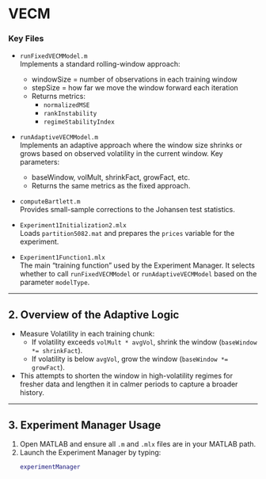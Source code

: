 # VECM
### Key Files
- `runFixedVECMModel.m`  
  Implements a standard rolling-window approach:
  - windowSize = number of observations in each training window
  - stepSize = how far we move the window forward each iteration
  - Returns metrics:
    - `normalizedMSE`
    - `rankInstability`
    - `regimeStabilityIndex`

- `runAdaptiveVECMModel.m`  
  Implements an adaptive approach where the window size shrinks or grows based on observed volatility in the current window. Key parameters:
  - baseWindow, volMult, shrinkFact, growFact, etc.
  - Returns the same metrics as the fixed approach.

- `computeBartlett.m`  
  Provides small-sample corrections to the Johansen test statistics.

- `Experiment1Initialization2.mlx`  
  Loads `partition5082.mat` and prepares the `prices` variable for the experiment.

- `Experiment1Function1.mlx`  
  The main “training function” used by the Experiment Manager. It selects whether to call `runFixedVECMModel` or `runAdaptiveVECMModel` based on the parameter `modelType`.

---

## 2. Overview of the Adaptive Logic

- Measure Volatility in each training chunk:
  - If volatility exceeds `volMult * avgVol`, shrink the window (`baseWindow *= shrinkFact`).
  - If volatility is below `avgVol`, grow the window (`baseWindow *= growFact`).
- This attempts to shorten the window in high-volatility regimes for fresher data and lengthen it in calmer periods to capture a broader history.

---

## 3. Experiment Manager Usage

1. Open MATLAB and ensure all `.m` and `.mlx` files are in your MATLAB path.
2. Launch the Experiment Manager by typing:
   ```matlab
   experimentManager

